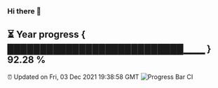 ### Hi there 👋
⏳ Year progress { ███████████████████████████▁▁▁ } 92.28 %
---
⏰ Updated on Fri, 03 Dec 2021 19:38:58 GMT
![Progress Bar CI](https://github.com/liununu/liununu/workflows/Progress%20Bar%20CI/badge.svg)
